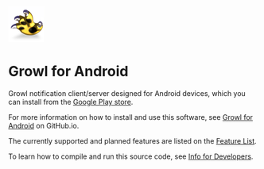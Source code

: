 ![Growl Logo](images/growl-72.png)
# Growl for Android

Growl notification client/server designed for Android devices, which you can install from the [Google Play store](https://play.google.com/store/apps/details?id=com.growlforandroid.client).

For more information on how to install and use this software, see [Growl for Android](https://x-cubed.github.io/growlforandroid) on GitHub.io.

The currently supported and planned features are listed on the [Feature List](https://x-cubed.github.io/growlforandroid/FeatureList.html).

To learn how to compile and run this source code, see [Info for Developers](https://x-cubed.github.io/growlforandroid/InfoForDevelopers.html).
